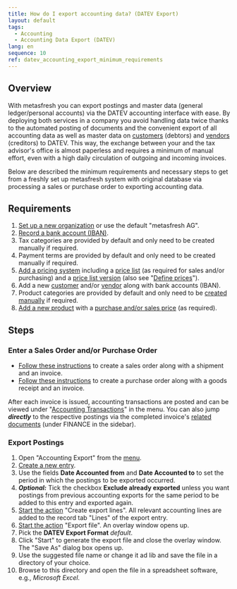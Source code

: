 ```yaml
---
title: How do I export accounting data? (DATEV Export)
layout: default
tags:
  - Accounting
  - Accounting Data Export (DATEV)
lang: en
sequence: 10
ref: datev_accounting_export_minimum_requirements
---
```


<!--
See also: https://forum.metasfresh.org/t/from-new-system-to-accounting-tax-consultant/1663 (From new system to accounting / tax consultant)
-->

## Overview
With metasfresh you can export postings and master data (general ledger/personal accounts) via the DATEV accounting interface with ease. By deploying both services in a company you avoid handling data twice thanks to the automated posting of documents and the convenient export of all accounting data as well as master data on [customers](New_business_partner_customer) (debtors) and [vendors](New_business_partner_vendor) (creditors) to DATEV. This way, the exchange between your and the tax advisor's office is almost paperless and requires a minimum of manual effort, even with a high daily circulation of outgoing and incoming invoices.

Below are described the minimum requirements and necessary steps to get from a freshly set up metasfresh system with original database via processing a sales or purchase order to exporting accounting data.

## Requirements
1. [Set up a new organization](Org_add_new_organization) or use the default "metasfresh AG".
1. [Record a bank account (IBAN)](InitialSetupWizard).
1. Tax categories are provided by default and only need to be created manually if required.
1. Payment terms are provided by default and only need to be created manually if required.
1. [Add a pricing system](Add_price-system) including a [price list](Add_price-list) (as required for sales and/or purchasing) and a [price list version](Add_price-list-version) (also see "[Define prices](Define_prices)").
1. Add a new [customer](New_business_partner_customer) and/or [vendor](New_business_partner_vendor) along with bank accounts (IBAN).
1. Product categories are provided by default and only need to be [created manually](NewProductCategory) if required.
1. [Add a new product](NewProduct) with a [purchase and/or sales price](ProductPrice) (as required).

## Steps

### Enter a Sales Order and/or Purchase Order
- [Follow these instructions](Workflow_SalesOrder_to_Invoice) to create a sales order along with a shipment and an invoice.
- [Follow these instructions](Workflow_PurchaseOrder_to_Invoice) to create a purchase order along with a goods receipt and an invoice.

After each invoice is issued, accounting transactions are posted and can be viewed under "[Accounting Transactions](Menu)" in the menu. You can also jump ***directly*** to the respective postings via the completed invoice's [related documents](JumptoviaSidebar) (under FINANCE in the sidebar).

### Export Postings
1. Open "Accounting Export" from the [menu](Menu).
1. [Create a new entry](New_Record_Window).
1. Use the fields **Date Accounted from** and **Date Accounted to** to set the period in which the postings to be exported occurred.
1. ***Optional:*** Tick the checkbox **Exclude already exported** unless you want postings from previous accounting exports for the same period to be added to this entry and exported again.
1. [Start the action](StartAction#actions-menu) "Create export lines". All relevant accounting lines are added to the record tab "Lines" of the export entry.
1. [Start the action](StartAction#actions-menu) "Export file". An overlay window opens up.
1. Pick the **DATEV Export Format** *default*.
1. Click "Start" to generate the export file and close the overlay window. The "Save As" dialog box opens up.
1. Use the suggested file name or change it ad lib and save the file in a directory of your choice.
1. Browse to this directory and open the file in a spreadsheet software, e.g., *Microsoft Excel*.
